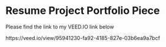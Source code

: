<h1>Resume Project Portfolio Piece</h1>
<p>Please find the link to my VEED.IO link below</p>
https://veed.io/view/95941230-fa92-4185-827e-03b6ea9a7bcf
